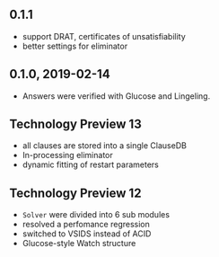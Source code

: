## 0.1.1

- support DRAT, certificates of unsatisfiability
- better settings for eliminator

## 0.1.0, 2019-02-14

- Answers were verified with Glucose and Lingeling.

## Technology Preview 13

- all clauses are stored into a single ClauseDB
- In-processing eliminator
- dynamic fitting of restart parameters

## Technology Preview 12

- `Solver` were divided into 6 sub modules
- resolved a perfomance regression
- switched to VSIDS instead of ACID
- Glucose-style Watch structure
